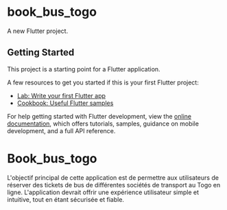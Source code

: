 
# book_bus_togo

A new Flutter project.

## Getting Started

This project is a starting point for a Flutter application.

A few resources to get you started if this is your first Flutter project:

- [Lab: Write your first Flutter app](https://docs.flutter.dev/get-started/codelab)
- [Cookbook: Useful Flutter samples](https://docs.flutter.dev/cookbook)

For help getting started with Flutter development, view the
[online documentation](https://docs.flutter.dev/), which offers tutorials,
samples, guidance on mobile development, and a full API reference.

# Book_bus_togo
L'objectif principal de cette application est de permettre aux utilisateurs de réserver des tickets de bus de différentes sociétés de transport au Togo en ligne. L'application devrait offrir une expérience utilisateur simple et intuitive, tout en étant sécurisée et fiable.

